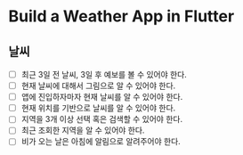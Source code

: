 # Build a Weather App in Flutter

## 날씨
- [ ] 최근 3일 전 날씨, 3일 후 예보를 볼 수 있어야 한다.
- [ ] 현재 날씨에 대해서 그림으로 알 수 있어야 한다.
- [ ] 앱에 진입하자마자 현재 날씨를 알 수 있어야 한다.
- [ ] 현재 위치를 기반으로 날씨를 알 수 있어야 한다.
- [ ] 지역을 3개 이상 선택 혹은 검색할 수 있어야 한다.
- [ ] 최근 조회한 지역을 알 수 있어야 한다.
- [ ] 비가 오는 날은 아침에 알림으로 알려주어야 한다.
